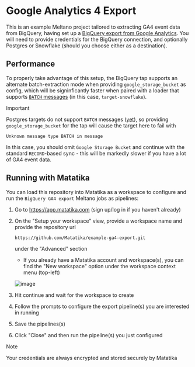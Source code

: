 # Google Analytics 4 Export

This is an example Meltano project tailored to extracting GA4 event data from BigQuery, having set up a [BigQuery export from Google Analytics](https://support.google.com/analytics/answer/9358801). You will need to provide credentials for the BigQuery connection, and optionally Postgres or Snowflake (should you choose either as a destination).

## Performance
To properly take advantage of this setup, the BigQuery tap supports an alternate batch-extraction mode when providing `google_storage_bucket` as config, which will be signinficantly faster when paired with a loader that supports [`BATCH` messages](https://sdk.meltano.com/en/latest/batch.html) (in this case, `target-snowflake`).

> [!IMPORTANT]
> Postgres targets do not support `BATCH` messages ([yet](https://github.com/MeltanoLabs/target-postgres/issues/30)), so providing `google_storage_bucket` for the tap will cause the target here to fail with
> ```
> Unknown message type BATCH in message
> ```
> In this case, you should omit `Google Storage Bucket` and continue with the standard `RECORD`-based sync - this will be markedly slower if you have a lot of GA4 event data.

## Running with Matatika
You can load this repository into Matatika as a workspace to configure and run the `BigQuery GA4 export` Meltano jobs as pipelines:
1. Go to https://app.matatika.com (sign up/log in if you haven't already)
2. On the "Setup your workspace" view, provide a workspace name and provide the repository url
   ```
   https://github.com/Matatika/example-ga4-export.git
   ```
   under the "Advanced" section
    - If you already have a Matatika account and workspace(s), you can find the "New workspace" option under the workspace context menu (top-left)

   ![image](https://github.com/user-attachments/assets/cd4f527e-0951-41f9-bee4-ead70f260071)
3. Hit continue and wait for the workspace to create
4. Follow the prompts to configure the export pipeline(s) you are interested in running
6. Save the pipelines(s)
7. Click "Close" and then run the pipeline(s) you just configured

> [!NOTE]
> Your credentials are always encrypted and stored securely by Matatika
